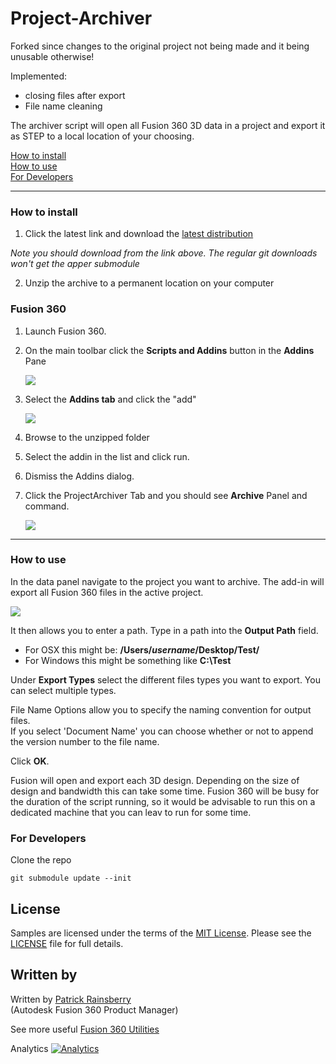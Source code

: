 # Project-Archiver
Forked since changes to the original project not being made and it being unusable otherwise!

Implemented:
- closing files after export
- File name cleaning


The archiver script will open all Fusion 360 3D data in a project and export it as STEP to a local location of your choosing. 

[How to install](#How-to-install)  
[How to use](#How-to-use)   
[For Developers](#For-Developers)

----

### How to install<a name="How-to-install"></a>
1. Click the latest link and download the [latest distribution](https://github.com/tapnair/Project-Archiver/blob/master/dist/Project-Archiver.zip)

*Note you should download from the link above.  The regular git downloads won't get the apper submodule*

2. Unzip the archive to a permanent location on your computer

### Fusion 360  

1. Launch Fusion 360.
2. On the main toolbar click the **Scripts and Addins** button in the **Addins** Pane

	![](Project-Archiver/resources/scripts-addins_button.png)

3. Select the **Addins tab** and click the "add"  

    ![](Project-Archiver/resources/scripts-addins.png)

4. Browse to the unzipped folder
5. Select the addin in the list and click run.  
6. Dismiss the Addins dialog.  
7. Click the ProjectArchiver Tab and you should see **Archive** Panel and command.

	![](Project-Archiver/resources/button.png)

----

### How to use<a name="How-to-use"></a>

In the data panel navigate to the project you want to archive.
The add-in will export all Fusion 360 files in the active project.

![](Project-Archiver/resources/dialog.png)

It then allows you to enter a path. Type in a path into the **Output Path** field.
* For OSX this might be: **/Users/*username*/Desktop/Test/**
* For Windows this might be something like **C:\Test**

Under **Export Types** select the different files types you want to export.  You can select multiple types.

File Name Options allow you to specify the naming convention for output files.  
If you select 'Document Name' you can choose whether or not to append the version number to the file name.

Click **OK**.

Fusion will open and export each 3D design. Depending on the size of design and bandwidth this can take some time. 
Fusion 360 will be busy for the duration of the script running, so it would be advisable to run this on a dedicated machine that you can leav to run for some time. 

### For Developers<a name="For-Developers"></a>
Clone the repo

```
git submodule update --init
```

## License
Samples are licensed under the terms of the [MIT License](http://opensource.org/licenses/MIT). Please see the [LICENSE](LICENSE) file for full details.

## Written by

Written by [Patrick Rainsberry](https://twitter.com/prrainsberry) <br /> (Autodesk Fusion 360 Product Manager)

See more useful [Fusion 360 Utilities](https://tapnair.github.io/index.html)


Analytics
[![Analytics](https://ga-beacon.appspot.com/UA-41076924-3/project-archiver)](https://github.com/igrigorik/ga-beacon)



